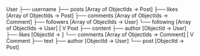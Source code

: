 User
 ├── username
 ├── posts [Array of ObjectIds → Post]
 ├── likes [Array of ObjectIds → Post]
 ├── comments [Array of ObjectIds → Comment]
 ├── followers [Array of ObjectIds → User]
 └── following [Array of ObjectIds → User]
       |
       V
     Post
      ├── content
      ├── author [ObjectId → User]
      ├── likes [ObjectId → ]
      └── comments [Array of ObjectIds → Comment]
                    |
                    V
                 Comment
                  ├── text
                  ├── author [ObjectId → User]
                  └── post [ObjectId → Post]
